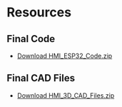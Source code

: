 # Resources

## Final Code
- [Download HMI_ESP32_Code.zip](resources/code_esp32_oled-main2.zip)

## Final CAD Files
- [Download HMI_3D_CAD_Files.zip](resources/BoardHolder(1).SILDPRT.zip)

